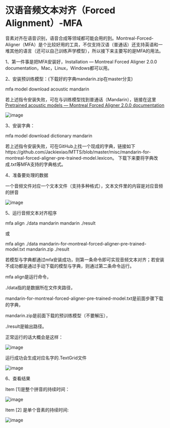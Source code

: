 # 汉语音频文本对齐（Forced Alignment）-MFA
​
音素对齐在语音识别，语音合成等领域都可能会用的到。Montreal-Forced-Aligner（MFA）是个比较好用的工具，不仅支持汉语（普通话）还支持英语和一堆其他的语言（还可以自己训练声学模型），所以接下来主要写的是MFA的用法。

1、第一件事是把MFA安装好，Installation — Montreal Forced Aligner 2.0.0 documentation，Mac，Linux，Windows都可以用。

2、安装预训练模型：(下载好的字典mandarin.zip在master分支)

mfa model download acoustic mandarin

若上述指令安装失败，可在与训练模型找到普通话（Mandarin），链接在这里[Pretrained acoustic models — Montreal Forced Aligner 2.0.0 documentation](https://mfa-models.readthedocs.io/en/latest/acoustic/index.html)

![image](https://user-images.githubusercontent.com/49120307/163780314-7f918c8a-64a5-4641-b799-f704dbf84022.png)

3、安装字典：

mfa model download dictionary mandarin

若上述指令安装失败，可在GitHub上找一个现成的字典，链接如下https://github.com/Jackiexiao/MTTS/blob/master/misc/mandarin-for-montreal-forced-aligner-pre-trained-model.lexicon。 下载下来要将字典改成.txt等MFA支持的字典格式。

4、准备要处理的数据

一个音频文件对应一个文本文件（支持多种格式），文本文件里的内容是对应音频的拼音

![image](https://user-images.githubusercontent.com/49120307/163780373-1bb8ae6a-d9e8-4dcf-a5cd-e604c17cd4de.png)

5、运行音频文本对齐程序

mfa align ./data mandarin mandarin ./result

或

mfa align ./data mandarin-for-montreal-forced-aligner-pre-trained-model.txt mandarin.zip ./result

若模型与字典都通过mfa安装成功，则第一条命令即可实现音频文本对齐；若安装不成功都是通过手动下载的模型与字典，则通过第二条命令运行。

mfa align是运行命令，

./data指的是数据所在文件夹路径，

mandarin-for-montreal-forced-aligner-pre-trained-model.txt是前面步骤下载的字典，

mandarin.zip是前面下载的预训练模型（不要解压），

./result是输出路径。

正常运行的话大概会是这样：

![image](https://user-images.githubusercontent.com/49120307/163780437-b0d7baba-8bb9-4e3c-a677-74eb8dc6dfa2.png)

运行成功会生成对应名字的.TextGrid文件

![image](https://user-images.githubusercontent.com/49120307/163780457-7c309900-30c8-459f-8d2c-7e37c7953352.png)

6、查看结果

Item [1]是整个拼音的持续时间：

![image](https://user-images.githubusercontent.com/49120307/163780490-986556c2-55dc-4a93-9c9b-1c6b79ef307c.png)

Item [2] 是单个音素的持续时间:

![image](https://user-images.githubusercontent.com/49120307/163780515-7fffc6b9-840e-4ea8-82bc-c3c087eeae43.png)

​
